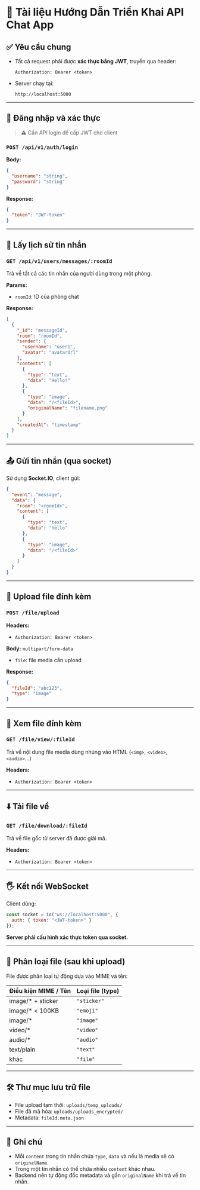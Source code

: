 # 📘 Tài liệu Hướng Dẫn Triển Khai API Chat App

## ✅ Yêu cầu chung

* Tất cả request phải được **xác thực bằng JWT**, truyền qua header:

  ```
  Authorization: Bearer <token>
  ```

* Server chạy tại:

  ```
  http://localhost:5000
  ```

---

## 🔐 Đăng nhập và xác thực

> ⚠️ Cần API login để cấp JWT cho client

### `POST /api/v1/auth/login`

**Body:**

```json
{
  "username": "string",
  "password": "string"
}
```

**Response:**

```json
{
  "token": "JWT-token"
}
```

---

## 📨 Lấy lịch sử tin nhắn

### `GET /api/v1/users/messages/:roomId`

Trả về tất cả các tin nhắn của người dùng trong một phòng.

**Params:**

* `roomId`: ID của phòng chat

**Response:**

```json
[
  {
    "_id": "messageId",
    "room": "roomId",
    "sender": {
      "username": "user1",
      "avatar": "avatarUrl"
    },
    "contents": [
      {
        "type": "text",
        "data": "Hello!"
      },
      {
        "type": "image",
        "data": "/<fileId>",
        "originalName": "filename.png"
      }
    ],
    "createdAt": "timestamp"
  }
]
```

---

## 📤 Gửi tin nhắn (qua socket)

Sử dụng **Socket.IO**, client gửi:

```json
{
  "event": "message",
  "data": {
    "room": "<roomId>",
    "content": [
      {
        "type": "text",
        "data": "hello"
      },
      {
        "type": "image",
        "data": "/<fileId>"
      }
    ]
  }
}
```

---

## 📁 Upload file đính kèm

### `POST /file/upload`

**Headers:**

* `Authorization: Bearer <token>`

**Body:** `multipart/form-data`

* `file`: file media cần upload

**Response:**

```json
{
  "fileId": "abc123",
  "type": "image"
}
```

---

## 📅 Xem file đính kèm

### `GET /file/view/:fileId`

Trả về nội dung file media dùng nhúng vào HTML (`<img>`, `<video>`, `<audio>`...)

**Headers:**

* `Authorization: Bearer <token>`

---

## ⬇️ Tải file về

### `GET /file/download/:fileId`

Trả về file gốc từ server đã được giải mã.

**Headers:**

* `Authorization: Bearer <token>`

---

## 🖐️ Kết nối WebSocket

Client dùng:

```js
const socket = io("ws://localhost:5000", {
  auth: { token: "<JWT-token>" }
});
```

**Server phải cấu hình xác thực token qua socket.**

---

## 🧪 Phân loại file (sau khi upload)

File được phân loại tự động dựa vào MIME và tên:

| Điều kiện MIME / Tên | Loại file (type) |
| -------------------- | ---------------- |
| image/\* + sticker   | `"sticker"`      |
| image/\* < 100KB     | `"emoji"`        |
| image/\*             | `"image"`        |
| video/\*             | `"video"`        |
| audio/\*             | `"audio"`        |
| text/plain           | `"text"`         |
| khác                 | `"file"`         |

---

## 🛠️ Thư mục lưu trữ file

* File upload tạm thời: `uploads/temp_uploads/`
* File đã mã hóa: `uploads/uploads_encrypted/`
* Metadata: `fileId.meta.json`

---

## 📌 Ghi chú

* Mỗi `content` trong tin nhắn chứa `type`, `data` và nếu là media sẽ có `originalName`.
* Trong một tin nhắn có thể chứa nhiều `content` khác nhau.
* Backend nên tự động đốc metadata và gắn `originalName` khi trả về tin nhắn.
